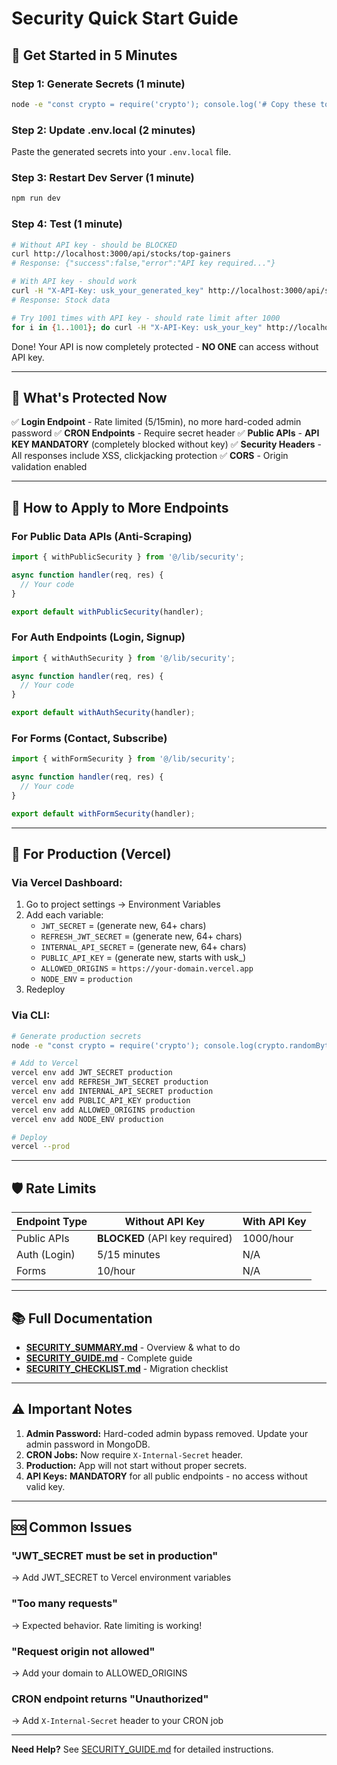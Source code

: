 # Security Quick Start Guide

## 🚀 Get Started in 5 Minutes

### Step 1: Generate Secrets (1 minute)

```bash
node -e "const crypto = require('crypto'); console.log('# Copy these to your .env.local file:\n'); console.log('JWT_SECRET=' + crypto.randomBytes(64).toString('hex')); console.log('REFRESH_JWT_SECRET=' + crypto.randomBytes(64).toString('hex')); console.log('INTERNAL_API_SECRET=' + crypto.randomBytes(64).toString('hex')); console.log('PUBLIC_API_KEY=usk_' + crypto.randomBytes(32).toString('hex')); console.log('\n# Also add these:'); console.log('ALLOWED_ORIGINS=http://localhost:3000'); console.log('NODE_ENV=development');"
```

### Step 2: Update .env.local (2 minutes)

Paste the generated secrets into your `.env.local` file.

### Step 3: Restart Dev Server (1 minute)

```bash
npm run dev
```

### Step 4: Test (1 minute)

```bash
# Without API key - should be BLOCKED
curl http://localhost:3000/api/stocks/top-gainers
# Response: {"success":false,"error":"API key required..."}

# With API key - should work
curl -H "X-API-Key: usk_your_generated_key" http://localhost:3000/api/stocks/top-gainers
# Response: Stock data

# Try 1001 times with API key - should rate limit after 1000
for i in {1..1001}; do curl -H "X-API-Key: usk_your_key" http://localhost:3000/api/stocks/top-gainers; done
```

Done! Your API is now completely protected - **NO ONE** can access without API key.

---

## 🎯 What's Protected Now

✅ **Login Endpoint** - Rate limited (5/15min), no more hard-coded admin password
✅ **CRON Endpoints** - Require secret header
✅ **Public APIs** - **API KEY MANDATORY** (completely blocked without key)
✅ **Security Headers** - All responses include XSS, clickjacking protection
✅ **CORS** - Origin validation enabled

---

## 📝 How to Apply to More Endpoints

### For Public Data APIs (Anti-Scraping)

```typescript
import { withPublicSecurity } from '@/lib/security';

async function handler(req, res) {
  // Your code
}

export default withPublicSecurity(handler);
```

### For Auth Endpoints (Login, Signup)

```typescript
import { withAuthSecurity } from '@/lib/security';

async function handler(req, res) {
  // Your code
}

export default withAuthSecurity(handler);
```

### For Forms (Contact, Subscribe)

```typescript
import { withFormSecurity } from '@/lib/security';

async function handler(req, res) {
  // Your code
}

export default withFormSecurity(handler);
```

---

## 🔑 For Production (Vercel)

### Via Vercel Dashboard:

1. Go to project settings → Environment Variables
2. Add each variable:
   - `JWT_SECRET` = (generate new, 64+ chars)
   - `REFRESH_JWT_SECRET` = (generate new, 64+ chars)
   - `INTERNAL_API_SECRET` = (generate new, 64+ chars)
   - `PUBLIC_API_KEY` = (generate new, starts with usk_)
   - `ALLOWED_ORIGINS` = `https://your-domain.vercel.app`
   - `NODE_ENV` = `production`
3. Redeploy

### Via CLI:

```bash
# Generate production secrets
node -e "const crypto = require('crypto'); console.log(crypto.randomBytes(64).toString('hex'));"

# Add to Vercel
vercel env add JWT_SECRET production
vercel env add REFRESH_JWT_SECRET production
vercel env add INTERNAL_API_SECRET production
vercel env add PUBLIC_API_KEY production
vercel env add ALLOWED_ORIGINS production
vercel env add NODE_ENV production

# Deploy
vercel --prod
```

---

## 🛡️ Rate Limits

| Endpoint Type | Without API Key | With API Key |
|--------------|----------------|--------------|
| Public APIs | **BLOCKED** (API key required) | 1000/hour |
| Auth (Login) | 5/15 minutes | N/A |
| Forms | 10/hour | N/A |

---

## 📚 Full Documentation

- **[SECURITY_SUMMARY.md](SECURITY_SUMMARY.md)** - Overview & what to do
- **[SECURITY_GUIDE.md](SECURITY_GUIDE.md)** - Complete guide
- **[SECURITY_CHECKLIST.md](SECURITY_CHECKLIST.md)** - Migration checklist

---

## ⚠️ Important Notes

1. **Admin Password:** Hard-coded admin bypass removed. Update your admin password in MongoDB.
2. **CRON Jobs:** Now require `X-Internal-Secret` header.
3. **Production:** App will not start without proper secrets.
4. **API Keys:** **MANDATORY** for all public endpoints - no access without valid key.

---

## 🆘 Common Issues

### "JWT_SECRET must be set in production"
→ Add JWT_SECRET to Vercel environment variables

### "Too many requests"
→ Expected behavior. Rate limiting is working!

### "Request origin not allowed"
→ Add your domain to ALLOWED_ORIGINS

### CRON endpoint returns "Unauthorized"
→ Add `X-Internal-Secret` header to your CRON job

---

**Need Help?** See [SECURITY_GUIDE.md](SECURITY_GUIDE.md) for detailed instructions.
